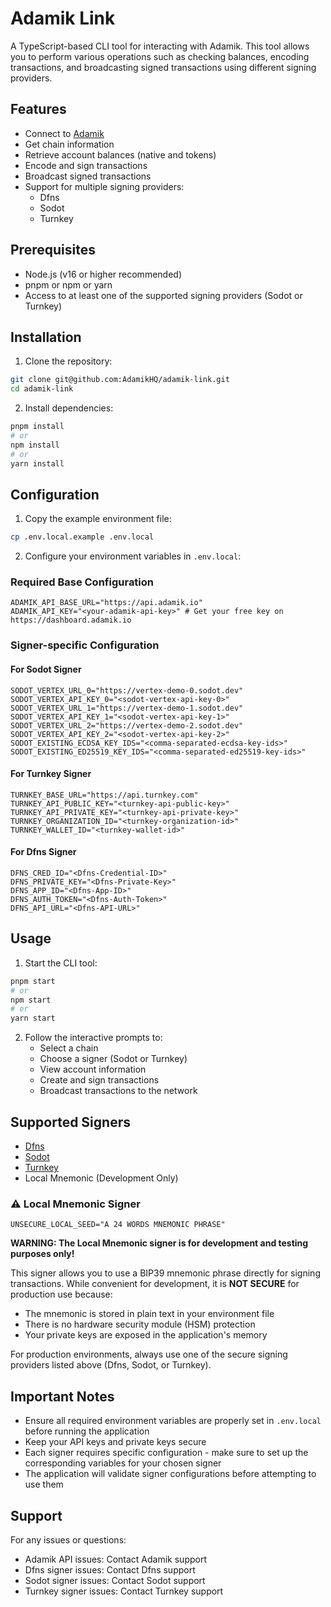 # Adamik Link

A TypeScript-based CLI tool for interacting with Adamik. This tool allows you to perform various operations such as checking balances, encoding transactions, and broadcasting signed transactions using different signing providers.

## Features

- Connect to [Adamik](https://adamik.io)
- Get chain information
- Retrieve account balances (native and tokens)
- Encode and sign transactions
- Broadcast signed transactions
- Support for multiple signing providers:
  - Dfns
  - Sodot
  - Turnkey

## Prerequisites

- Node.js (v16 or higher recommended)
- pnpm or npm or yarn
- Access to at least one of the supported signing providers (Sodot or Turnkey)

## Installation

1. Clone the repository:

```bash
git clone git@github.com:AdamikHQ/adamik-link.git
cd adamik-link
```

2. Install dependencies:

```bash
pnpm install
# or
npm install
# or
yarn install
```

## Configuration

1. Copy the example environment file:

```bash
cp .env.local.example .env.local
```

2. Configure your environment variables in `.env.local`:

### Required Base Configuration

```
ADAMIK_API_BASE_URL="https://api.adamik.io"
ADAMIK_API_KEY="<your-adamik-api-key>" # Get your free key on https://dashboard.adamik.io
```

### Signer-specific Configuration

#### For Sodot Signer

```
SODOT_VERTEX_URL_0="https://vertex-demo-0.sodot.dev"
SODOT_VERTEX_API_KEY_0="<sodot-vertex-api-key-0>"
SODOT_VERTEX_URL_1="https://vertex-demo-1.sodot.dev"
SODOT_VERTEX_API_KEY_1="<sodot-vertex-api-key-1>"
SODOT_VERTEX_URL_2="https://vertex-demo-2.sodot.dev"
SODOT_VERTEX_API_KEY_2="<sodot-vertex-api-key-2>"
SODOT_EXISTING_ECDSA_KEY_IDS="<comma-separated-ecdsa-key-ids>"
SODOT_EXISTING_ED25519_KEY_IDS="<comma-separated-ed25519-key-ids>"
```

#### For Turnkey Signer

```
TURNKEY_BASE_URL="https://api.turnkey.com"
TURNKEY_API_PUBLIC_KEY="<turnkey-api-public-key>"
TURNKEY_API_PRIVATE_KEY="<turnkey-api-private-key>"
TURNKEY_ORGANIZATION_ID="<turnkey-organization-id>"
TURNKEY_WALLET_ID="<turnkey-wallet-id>"
```

#### For Dfns Signer

```
DFNS_CRED_ID="<Dfns-Credential-ID>"
DFNS_PRIVATE_KEY="<Dfns-Private-Key>"
DFNS_APP_ID="<Dfns-App-ID>"
DFNS_AUTH_TOKEN="<Dfns-Auth-Token>"
DFNS_API_URL="<Dfns-API-URL>"
```

## Usage

1. Start the CLI tool:

```bash
pnpm start
# or
npm start
# or
yarn start
```

2. Follow the interactive prompts to:
   - Select a chain
   - Choose a signer (Sodot or Turnkey)
   - View account information
   - Create and sign transactions
   - Broadcast transactions to the network

## Supported Signers

- [Dfns](https://www.dfns.co/)
- [Sodot](https://www.sodot.dev/)
- [Turnkey](https://www.turnkey.com/)
- Local Mnemonic (Development Only)

### ⚠️ Local Mnemonic Signer

```env
UNSECURE_LOCAL_SEED="A 24 WORDS MNEMONIC PHRASE"
```

**WARNING: The Local Mnemonic signer is for development and testing purposes only!**

This signer allows you to use a BIP39 mnemonic phrase directly for signing transactions. While convenient for development, it is **NOT SECURE** for production use because:

- The mnemonic is stored in plain text in your environment file
- There is no hardware security module (HSM) protection
- Your private keys are exposed in the application's memory

For production environments, always use one of the secure signing providers listed above (Dfns, Sodot, or Turnkey).

## Important Notes

- Ensure all required environment variables are properly set in `.env.local` before running the application
- Keep your API keys and private keys secure
- Each signer requires specific configuration - make sure to set up the corresponding variables for your chosen signer
- The application will validate signer configurations before attempting to use them

## Support

For any issues or questions:

- Adamik API issues: Contact Adamik support
- Dfns signer issues: Contact Dfns support
- Sodot signer issues: Contact Sodot support
- Turnkey signer issues: Contact Turnkey support
